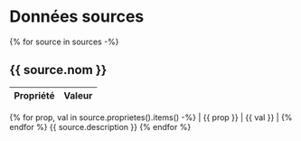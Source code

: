 # Données sources

{% for source in sources -%}
<a name="{{ source.path }}"></a>
## {{ source.nom }}

| Propriété | Valeur |
| --------- | ------ |
{% for prop, val in source.proprietes().items() -%}
| {{ prop }} | {{ val }} |
{% endfor %}
{{ source.description }}
{% endfor %}
